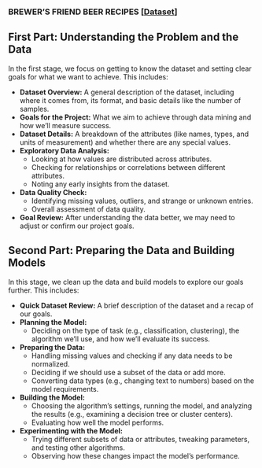 ### BREWER’S FRIEND BEER RECIPES [[Dataset](https://docs.google.com/spreadsheets/d/1HLpOzRxqcbKK1yoMV07QNoNilzQSOt6AkGpC2Xg9kvo/edit?gid=99896485#gid=99896485)]

## First Part: Understanding the Problem and the Data
In the first stage, we focus on getting to know the dataset and setting clear goals for what we want to achieve. This includes:

- **Dataset Overview:** A general description of the dataset, including where it comes from, its format, and basic details like the number of samples.
- **Goals for the Project:** What we aim to achieve through data mining and how we’ll measure success.
- **Dataset Details:** A breakdown of the attributes (like names, types, and units of measurement) and whether there are any special values.
- **Exploratory Data Analysis:**
  - Looking at how values are distributed across attributes.
  - Checking for relationships or correlations between different attributes.
  - Noting any early insights from the dataset.
- **Data Quality Check:**
  - Identifying missing values, outliers, and strange or unknown entries.
  - Overall assessment of data quality.
- **Goal Review:** After understanding the data better, we may need to adjust or confirm our project goals.

## Second Part: Preparing the Data and Building Models
In this stage, we clean up the data and build models to explore our goals further. This includes:

- **Quick Dataset Review:** A brief description of the dataset and a recap of our goals.
- **Planning the Model:**
  - Deciding on the type of task (e.g., classification, clustering), the algorithm we’ll use, and how we’ll evaluate its success.
- **Preparing the Data:**
  - Handling missing values and checking if any data needs to be normalized.
  - Deciding if we should use a subset of the data or add more.
  - Converting data types (e.g., changing text to numbers) based on the model requirements.
- **Building the Model:**
  - Choosing the algorithm’s settings, running the model, and analyzing the results (e.g., examining a decision tree or cluster centers).
  - Evaluating how well the model performs.
- **Experimenting with the Model:**
  - Trying different subsets of data or attributes, tweaking parameters, and testing other algorithms.
  - Observing how these changes impact the model’s performance.
